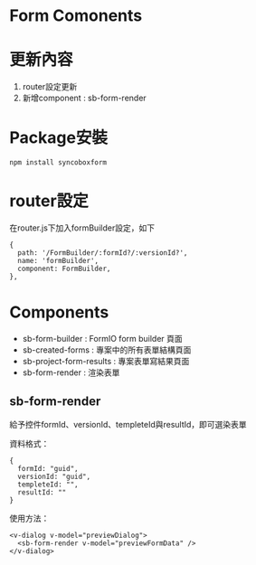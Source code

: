 # Form Comonents

# 更新內容

1. router設定更新
2. 新增component : sb-form-render

# Package安裝

    npm install syncoboxform

# router設定

在router.js下加入formBuilder設定，如下

    {
      path: '/FormBuilder/:formId?/:versionId?',
      name: 'formBuilder',
      component: FormBuilder,
    },

# Components

- sb-form-builder : FormIO form builder 頁面
- sb-created-forms : 專案中的所有表單結構頁面
- sb-project-form-results : 專案表單寫結果頁面
- sb-form-render : 渲染表單

## sb-form-render

給予控件formId、versionId、templeteId與resultId，即可選染表單

資料格式：

    {
      formId: "guid",
      versionId: "guid",
      templeteId: "",
      resultId: ""
    }

使用方法：

    <v-dialog v-model="previewDialog">
      <sb-form-render v-model="previewFormData" />
    </v-dialog>